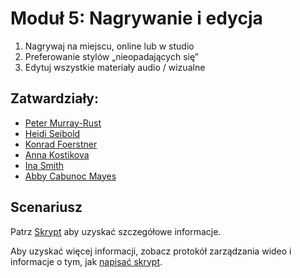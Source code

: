 # Moduł 5: Nagrywanie i edycja

1. Nagrywaj na miejscu, online lub w studio 
2. Preferowanie stylów „nieopadających się” 
3. Edytuj wszystkie materiały audio / wizualne 

## Zatwardziały:

* [Peter Murray-Rust](https://twitter.com/petermurrayrust)
* [Heidi Seibold](https://twitter.com/HeidiBaya)
* [Konrad Foerstner](https://twitter.com/konradfoerstner)
* [Anna Kostikova](https://twitter.com/oxytheca)
* [Ina Smith](https://twitter.com/ismonet)
* [Abby Cabunoc Mayes](https://twitter.com/abbycabs)

## Scenariusz

Patrz [Skrypt](script_intro.md) aby uzyskać szczegółowe informacje.

Aby uzyskać więcej informacji, zobacz protokół zarządzania wideo [](https://github.com/OpenScienceMOOC/Module-5-Open-Research-Software-and-Open-Source/blob/master/production_toolkit/Video_management_protocol.md) i informacje o tym, jak [napisać skrypt](https://github.com/OpenScienceMOOC/Module-5-Open-Research-Software-and-Open-Source/blob/master/production_toolkit/Writing_a_script.md).